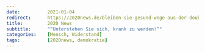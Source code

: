 ```yaml
---
date:          2021-01-04
redirect:      https://2020news.de/bleiben-sie-gesund-wege-aus-der-doublebind-kommunikation-in-der-coronademokratie/
title:         2020 News
subtitle:      "“Unterstehen Sie sich, krank zu werden!”"
categories:    [Mensch, Widerstand]
tags:          [2020news, demokratie]
---
```

